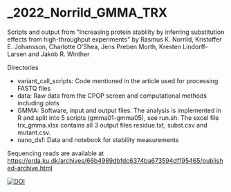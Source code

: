 # _2022_Norrild_GMMA_TRX
Scripts and output from "Increasing protein stability by inferring substitution effects from high-throughput experiments" by Rasmus K. Norrild, Kristoffer E. Johansson, Charlotte O’Shea, Jens Preben Morth, Kresten Lindorff-Larsen and Jakob R. Winther

Directories
- variant_call_scripts: Code mentioned in the article used for processing FASTQ files
- data: Raw data from the CPOP screen and computational methods including plots
- GMMA: Software, input and output files. The analysis is implemented in R and split into 5 scripts (gmma01-gmma05), see run.sh. The excel file trx_gmma.xlsx contains all 3 output files residue.txt, subst.csv and mutant.csv.
- nano_dsf: Data and notebook for stability measurements

Sequencing reads are available at https://erda.ku.dk/archives/66b4989dbfdc6374ba673594df195465/published-archive.html

[![DOI](https://zenodo.org/badge/551334135.svg)](https://zenodo.org/badge/latestdoi/551334135)

